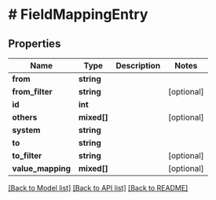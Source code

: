# # FieldMappingEntry

## Properties

Name | Type | Description | Notes
------------ | ------------- | ------------- | -------------
**from** | **string** |  |
**from_filter** | **string** |  | [optional]
**id** | **int** |  |
**others** | **mixed[]** |  | [optional]
**system** | **string** |  |
**to** | **string** |  |
**to_filter** | **string** |  | [optional]
**value_mapping** | **mixed[]** |  | [optional]

[[Back to Model list]](../../README.md#models) [[Back to API list]](../../README.md#endpoints) [[Back to README]](../../README.md)
